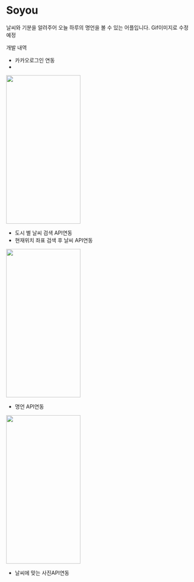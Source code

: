 # Soyou

날씨와 기분을 알려주어 오늘 하루의 명언을 볼 수 있는 어플입니다.
Gif이미지로 수정예정


개발 내역
- 카카오로그인 연동
- 
<img src="https://user-images.githubusercontent.com/79985912/168099353-9507ef00-d012-45c3-a3fb-f11843024dee.PNG" width="200" height="400"/>

- 도시 별 날씨 검색 API연동
- 현재위치 좌표 검색 후 날씨 API연동

<img src="https://user-images.githubusercontent.com/79985912/168099962-fa57bb73-d3cd-450c-94c2-25bc66c7d3c0.PNG" width="200" height="400"/>

- 명언 API연동

<img src="https://user-images.githubusercontent.com/79985912/168100079-f6d1d088-2d7c-4b41-a8cb-449af589aeb1.PNG" width="200" height="400"/>

- 날씨에 맞는 사진API연동






